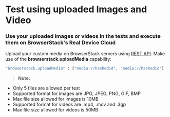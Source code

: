 # Test using uploaded Images and Video

### Use your uploaded images or videos in the tests and execute them on BrowserStack's Real Device Cloud

Upload your custom media on BrowserStack servers using [REST API](https://browserstack.com/app-automate/rest-api). Make use of the **browserstack.uploadMedia** capability:


```bash
"browserstack.uploadMedia" : ["media://hashedid", "media://hashedid"]
```


> **Note:** 

* Only 5 files are allowed per test
* Supported format for images are JPG, JPEG, PNG, GIF, BMP
* Max file size allowed for images is 10MB
* Supported format for videos are .mp4, .mov and .3gp
* Max file size allowed for videos is 50MB
